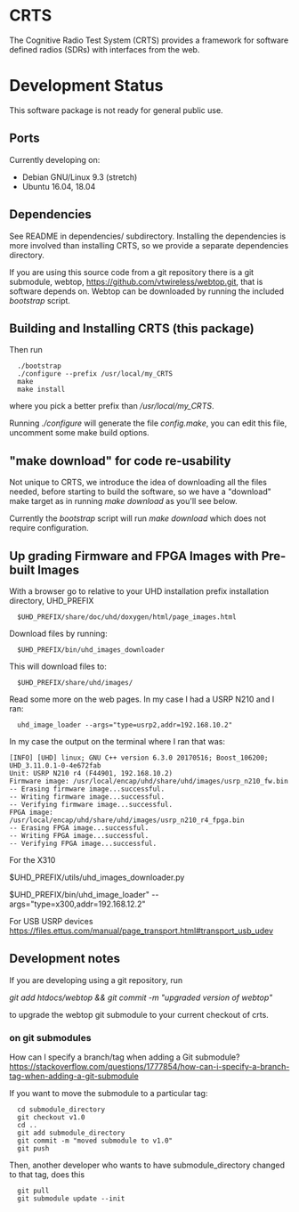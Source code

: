 # CRTS

The Cognitive Radio Test System (CRTS) provides a framework for software
defined radios (SDRs) with interfaces from the web.


# Development Status

This software package is not ready for general public use.


## Ports

Currently developing on: 
  - Debian GNU/Linux 9.3 (stretch)
  - Ubuntu 16.04, 18.04

## Dependencies

See README in dependencies/ subdirectory.  Installing the dependencies is
more involved than installing CRTS, so we provide a separate dependencies
directory.

If you are using this source code from a git repository there is a git
submodule, webtop, https://github.com/vtwireless/webtop.git, that is
software depends on.  Webtop can be downloaded by running the included
*bootstrap* script.


## Building and Installing CRTS (this package)

Then run
```
  ./bootstrap
  ./configure --prefix /usr/local/my_CRTS
  make
  make install
```

where you pick a better prefix than */usr/local/my_CRTS*.

Running *./configure* will generate the file *config.make*,
you can edit this file, uncomment some make build options.

## "make download" for code re-usability

Not unique to CRTS, we introduce the idea of downloading all the files
needed, before starting to build the software, so we have a "download"
make target as in running *make download* as you'll see below.

Currently the *bootstrap* script will run *make download* which
does not require configuration.


## Up grading Firmware and FPGA Images with Pre-built Images

With a browser go to relative to your UHD installation prefix
installation directory, UHD_PREFIX

```
  $UHD_PREFIX/share/doc/uhd/doxygen/html/page_images.html
```

Download files by running:

```
  $UHD_PREFIX/bin/uhd_images_downloader
```

This will download files to:
```
  $UHD_PREFIX/share/uhd/images/
```

Read some more on the web pages.  In my case I had a USRP N210 and I ran:
```
  uhd_image_loader --args="type=usrp2,addr=192.168.10.2"
```

In my case the output on the terminal where I ran that was:
```
[INFO] [UHD] linux; GNU C++ version 6.3.0 20170516; Boost_106200; UHD_3.11.0.1-0-4e672fab
Unit: USRP N210 r4 (F44901, 192.168.10.2)
Firmware image: /usr/local/encap/uhd/share/uhd/images/usrp_n210_fw.bin
-- Erasing firmware image...successful.
-- Writing firmware image...successful.
-- Verifying firmware image...successful.
FPGA image: /usr/local/encap/uhd/share/uhd/images/usrp_n210_r4_fpga.bin
-- Erasing FPGA image...successful.
-- Writing FPGA image...successful.
-- Verifying FPGA image...successful.
```

For the X310

$UHD_PREFIX/utils/uhd_images_downloader.py

$UHD_PREFIX/bin/uhd_image_loader" --args="type=x300,addr=192.168.12.2"


For USB USRP devices
https://files.ettus.com/manual/page_transport.html#transport_usb_udev

## Development notes

If you are developing using a git repository, run

*git add htdocs/webtop && git commit -m "upgraded version of webtop"*

to upgrade the webtop git submodule to your current checkout of
crts.

### on git submodules
How can I specify a branch/tag when adding a Git submodule?
https://stackoverflow.com/questions/1777854/how-can-i-specify-a-branch-tag-when-adding-a-git-submodule

If you want to move the submodule to a particular tag:
```
  cd submodule_directory
  git checkout v1.0
  cd ..
  git add submodule_directory
  git commit -m "moved submodule to v1.0"
  git push
```
Then, another developer who wants to have submodule_directory changed to that tag, does this
```
  git pull
  git submodule update --init
```
